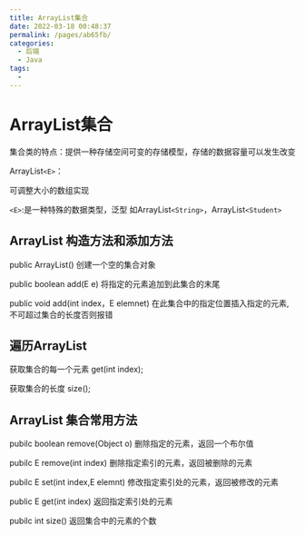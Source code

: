 ```yaml
---
title: ArrayList集合
date: 2022-03-18 00:48:37
permalink: /pages/ab65fb/
categories:
  - 后端
  - Java
tags:
  - 
---
```

# ArrayList集合

集合类的特点：提供一种存储空间可变的存储模型，存储的数据容量可以发生改变

ArrayList`<E>`：

可调整大小的数组实现

`<E>`:是一种特殊的数据类型，泛型  如ArrayList`<String>`，ArrayList`<Student>`



## ArrayList 构造方法和添加方法

public ArrayList()   创建一个空的集合对象

public boolean add(E e)	将指定的元素追加到此集合的末尾

public void add(int index，E elemnet) 在此集合中的指定位置插入指定的元素,不可超过集合的长度否则报错



## 遍历ArrayList

获取集合的每一个元素 get(int index);

获取集合的长度  size();



## ArrayList 集合常用方法

pubilc boolean remove(Object o)		删除指定的元素，返回一个布尔值

pubilc E remove(int index)				删除指定索引的元素，返回被删除的元素

pubilc E set(int index,E elemnt)	修改指定索引处的元素，返回被修改的元素

public E get(int index)		返回指定索引处的元素

pubilc int size()		返回集合中的元素的个数





